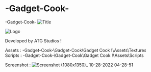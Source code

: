 # -Gadget-Cook-
-Gadget-Cook-
![Title](https://user-images.githubusercontent.com/59042408/207005344-1110cc02-033d-412d-aa84-8fbe24598aca.png)

![Logo](https://user-images.githubusercontent.com/59042408/207005372-8e9efc27-57e9-4c94-a1a0-4d73471ecd52.png)

Developed by ATG Studios !

Assets : \-Gadget-Cook-\Gadget-Cook\Gadget Cook !\Assets\Textures
Scripts : \-Gadget-Cook-\Gadget-Cook\Gadget Cook !\Assets\Scripts

Screenshot : 
![Screenshot (1080x1350)_ 10-28-2022 04-28-51](https://user-images.githubusercontent.com/59042408/207005981-a3b3cc1f-d0ba-4970-bd1c-2da7a5ba3f3e.png)
